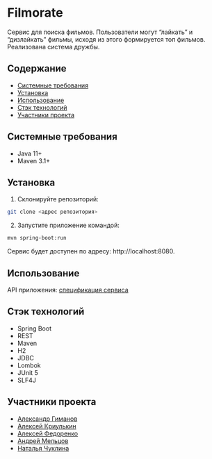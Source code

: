 # Filmorate
Сервис для поиска фильмов. Пользователи могут “лайкать” и “дизлайкать” фильмы, исходя из этого формируется топ фильмов. Реализована система дружбы.

## Содержание
- [Системные требования](#системные-требования)
- [Установка](#установка)
- [Использование](#использование)
- [Стэк технологий](#стэк-технологий)
- [Участники проекта](#участники-проекта)

## Системные требования
- Java 11+
- Maven 3.1+

## Установка
1. Склонируйте репозиторий:
```sh
git clone <адрес репозитория>
```
2. Запустите приложение командой:
```sh
mvn spring-boot:run
```
Сервис будет доступен по адресу: http://localhost:8080.

## Использование
API приложения: [спецификация сервиса](https://raw.githubusercontent.com/Natal1a-Chuklina/java-filmorate/main/filmorate-service-spec.json)

## Стэк технологий
* Spring Boot
* REST
* Maven
* H2
* JDBC
* Lombok
* JUnit 5
* SLF4J

## Участники проекта
* [Александр Гиманов](https://github.com/AleksandrGimanov)
* [Алексей Криулькин](https://github.com/kriulkin)
* [Алексей Федоренко](https://github.com/alexexus)
* [Андрей Мельцов](https://github.com/AndreyMeltsov)
* [Наталья Чуклина](https://github.com/Natal1a-Chuklina)
